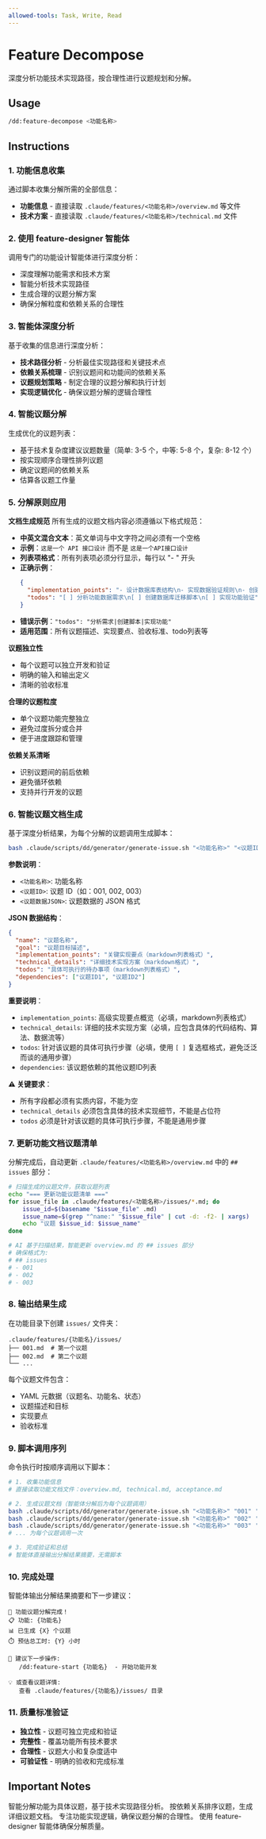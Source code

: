 ```yaml
---
allowed-tools: Task, Write, Read
---
```


# Feature Decompose

深度分析功能技术实现路径，按合理性进行议题规划和分解。

## Usage

```bash
/dd:feature-decompose <功能名称>
```

## Instructions

### 1. 功能信息收集

通过脚本收集分解所需的全部信息：

- **功能信息** - 直接读取 `.claude/features/<功能名称>/overview.md` 等文件
- **技术方案** - 直接读取 `.claude/features/<功能名称>/technical.md` 文件

### 2. 使用 feature-designer 智能体

调用专门的功能设计智能体进行深度分析：

- 深度理解功能需求和技术方案
- 智能分析技术实现路径
- 生成合理的议题分解方案
- 确保分解粒度和依赖关系的合理性

### 3. 智能体深度分析

基于收集的信息进行深度分析：

- **技术路径分析** - 分析最佳实现路径和关键技术点
- **依赖关系梳理** - 识别议题间和功能间的依赖关系
- **议题规划策略** - 制定合理的议题分解和执行计划
- **实现逻辑优化** - 确保议题分解的逻辑合理性

### 4. 智能议题分解

生成优化的议题列表：

- 基于技术复杂度建议议题数量（简单: 3-5 个，中等: 5-8 个，复杂: 8-12 个）
- 按实现顺序合理性排列议题
- 确定议题间的依赖关系
- 估算各议题工作量

### 5. 分解原则应用

**文档生成规范**
所有生成的议题文档内容必须遵循以下格式规范：

- **中英文混合文本**：英文单词与中文字符之间必须有一个空格
- **示例**：`这是一个 API 接口设计` 而不是 `这是一个API接口设计`
- **列表项格式**：所有列表项必须分行显示，每行以 "- " 开头
- **正确示例**：
  ```json
  {
    "implementation_points": "- 设计数据库表结构\n- 实现数据验证规则\n- 创建数据库索引",
    "todos": "[ ] 分析功能数据需求\n[ ] 创建数据库迁移脚本\n[ ] 实现功能验证"
  }
  ```
- **错误示例**：`"todos": "分析需求|创建脚本|实现功能"`
- **适用范围**：所有议题描述、实现要点、验收标准、todo列表等

**议题独立性**

- 每个议题可以独立开发和验证
- 明确的输入和输出定义
- 清晰的验收标准

**合理的议题粒度**

- 单个议题功能完整独立
- 避免过度拆分或合并
- 便于进度跟踪和管理

**依赖关系清晰**

- 识别议题间的前后依赖
- 避免循环依赖
- 支持并行开发的议题

### 6. 智能议题文档生成

基于深度分析结果，为每个分解的议题调用生成脚本：

```bash
bash .claude/scripts/dd/generator/generate-issue.sh "<功能名称>" "<议题ID>" '<议题数据JSON>'
```

**参数说明**：

- `<功能名称>`: 功能名称
- `<议题ID>`: 议题 ID（如：001, 002, 003）
- `<议题数据JSON>`: 议题数据的 JSON 格式

**JSON 数据结构**：

```json
{
  "name": "议题名称",
  "goal": "议题目标描述",
  "implementation_points": "关键实现要点（markdown列表格式）",
  "technical_details": "详细技术实现方案（markdown格式）",
  "todos": "具体可执行的待办事项（markdown列表格式）",
  "dependencies": ["议题ID1", "议题ID2"]
}
```

**重要说明**：

- `implementation_points`: 高级实现要点概览（必填，markdown列表格式）
- `technical_details`: 详细的技术实现方案（必填，应包含具体的代码结构、算法、数据流等）
- `todos`: 针对该议题的具体可执行步骤（必填，使用 `[ ]` 复选框格式，避免泛泛而谈的通用步骤）
- `dependencies`: 该议题依赖的其他议题ID列表

**⚠️ 关键要求**：

- 所有字段都必须有实质内容，不能为空
- `technical_details` 必须包含具体的技术实现细节，不能是占位符
- `todos` 必须是针对该议题的具体可执行步骤，不能是通用步骤

### 7. 更新功能文档议题清单

分解完成后，自动更新 `.claude/features/<功能名称>/overview.md` 中的 `## issues` 部分：

```bash
# 扫描生成的议题文件，获取议题列表
echo "=== 更新功能议题清单 ==="
for issue_file in .claude/features/<功能名称>/issues/*.md; do
    issue_id=$(basename "$issue_file" .md)
    issue_name=$(grep "^name:" "$issue_file" | cut -d: -f2- | xargs)
    echo "议题 $issue_id: $issue_name"
done

# AI 基于扫描结果，智能更新 overview.md 的 ## issues 部分
# 确保格式为:
# ## issues
# - 001
# - 002
# - 003
```

### 8. 输出结果生成

在功能目录下创建 `issues/` 文件夹：

```
.claude/features/{功能名}/issues/
├── 001.md  # 第一个议题
├── 002.md  # 第二个议题
└── ...
```

每个议题文件包含：

- YAML 元数据（议题名、功能名、状态）
- 议题描述和目标
- 实现要点
- 验收标准

### 9. 脚本调用序列

命令执行时按顺序调用以下脚本：

```bash
# 1. 收集功能信息
# 直接读取功能文档文件：overview.md, technical.md, acceptance.md

# 2. 生成议题文档（智能体分解后为每个议题调用）
bash .claude/scripts/dd/generator/generate-issue.sh "<功能名称>" "001" '<议题1_json>'
bash .claude/scripts/dd/generator/generate-issue.sh "<功能名称>" "002" '<议题2_json>'
bash .claude/scripts/dd/generator/generate-issue.sh "<功能名称>" "003" '<议题3_json>'
# ... 为每个议题调用一次

# 3. 完成验证和总结
# 智能体直接输出分解结果摘要，无需脚本
```

### 10. 完成处理

智能体输出分解结果摘要和下一步建议：

```
🎯 功能议题分解完成！
📋 功能: {功能名}
📊 已生成 {X} 个议题
⏱️ 预估总工时: {Y} 小时

📝 建议下一步操作:
   /dd:feature-start {功能名}  - 开始功能开发

💡 或查看议题详情:
   查看 .claude/features/{功能名}/issues/ 目录
```

### 11. 质量标准验证

- **独立性** - 议题可独立完成和验证
- **完整性** - 覆盖功能所有技术要求
- **合理性** - 议题大小和复杂度适中
- **可验证性** - 明确的验收和完成标准

## Important Notes

智能分解功能为具体议题，基于技术实现路径分析。
按依赖关系排序议题，生成详细议题文档。
专注功能实现逻辑，确保议题分解的合理性。
使用 feature-designer 智能体确保分解质量。

